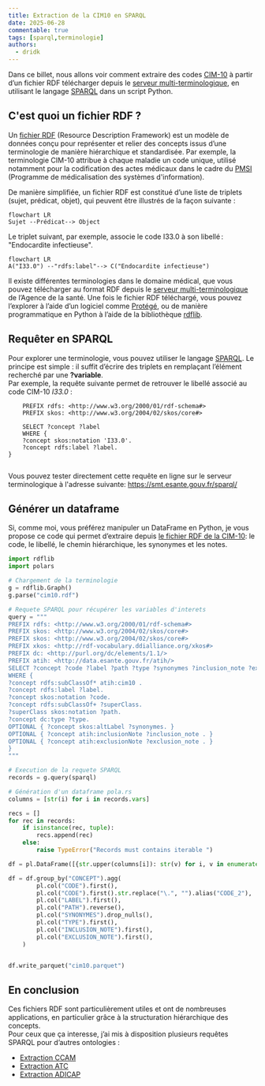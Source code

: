 ```yaml
---
title: Extraction de la CIM10 en SPARQL
date: 2025-06-28
commentable: true
tags: [sparql,terminologie]
authors:
  - dridk
---
```


Dans ce billet, nous allons voir comment extraire des codes [CIM-10](https://fr.wikipedia.org/wiki/Classification_internationale_des_maladies#CIM-10) à partir d’un fichier RDF télécharger depuis le [serveur multi-terminologique](https://smt.esante.gouv.fr/), en utilisant le langage [SPARQL](https://en.wikipedia.org/wiki/SPARQL) dans un script Python.


## C'est quoi un fichier RDF ? 

Un [fichier RDF](https://fr.wikipedia.org/wiki/Resource_Description_Framework) (Resource Description Framework) est un modèle de données conçu pour représenter et relier des concepts issus d’une terminologie de manière hiérarchique et standardisée.
Par exemple, la terminologie CIM-10 attribue à chaque maladie un code unique, utilisé notamment pour la codification des actes médicaux dans le cadre du [PMSI](https://fr.wikipedia.org/wiki/Programme_de_m%C3%A9dicalisation_des_syst%C3%A8mes_d%27information) (Programme de médicalisation des systèmes d'information).

De manière simplifiée, un fichier RDF est constitué d’une liste de triplets (sujet, prédicat, objet), qui peuvent être illustrés de la façon suivante :

```mermaid
flowchart LR
Sujet --Prédicat--> Object
```

Le triplet suivant, par exemple, associe le code I33.0 à son libellé : "Endocardite infectieuse".

```mermaid
flowchart LR
A("I33.0") --"rdfs:label"--> C("Endocardite infectieuse")
```

Il existe différentes terminologies dans le domaine médical, que vous pouvez télécharger au format RDF depuis le [serveur multi-terminologique](https://smt.esante.gouv.fr/bienvenue/) de l’Agence de la santé.
Une fois le fichier RDF téléchargé, vous pouvez l’explorer à l’aide d’un logiciel comme [Protégé](https://protege.stanford.edu/), ou de manière programmatique en Python à l’aide de la bibliothèque [rdflib](https://rdflib.readthedocs.io/en/stable/#).

## Requêter en SPARQL 

Pour explorer une terminologie, vous pouvez utiliser le langage [SPARQL](https://fr.wikipedia.org/wiki/SPARQL). Le principe est simple : il suffit d’écrire des triplets en remplaçant l’élément recherché par une **?variable**.    
Par exemple, la requête suivante permet de retrouver le libellé associé au code CIM-10 *I33.0* :

```sparql
	PREFIX rdfs: <http://www.w3.org/2000/01/rdf-schema#>
    PREFIX skos: <http://www.w3.org/2004/02/skos/core#>

    SELECT ?concept ?label
    WHERE {
    ?concept skos:notation 'I33.0'.
    ?concept rdfs:label ?label.
}


```

Vous pouvez tester directement cette requête en ligne sur le serveur terminologique à l'adresse suivante: https://smt.esante.gouv.fr/sparql/



## Générer un dataframe 
Si, comme moi, vous préférez manipuler un DataFrame en Python, je vous propose ce code qui permet d’extraire depuis [le fichier RDF de la CIM-10](https://smt.esante.gouv.fr/terminologie-cim-10/): le code, le libellé, le chemin hiérarchique, les synonymes et les notes.

```python
import rdflib
import polars 

# Chargement de la terminologie
g = rdflib.Graph()
g.parse("cim10.rdf")

# Requete SPARQL pour récupérer les variables d'interets
query = """
PREFIX rdfs: <http://www.w3.org/2000/01/rdf-schema#>
PREFIX skos: <http://www.w3.org/2004/02/skos/core#>
PREFIX skos: <http://www.w3.org/2004/02/skos/core#>
PREFIX xkos: <http://rdf-vocabulary.ddialliance.org/xkos#>
PREFIX dc: <http://purl.org/dc/elements/1.1/>
PREFIX atih: <http://data.esante.gouv.fr/atih/>
SELECT ?concept ?code ?label ?path ?type ?synonymes ?inclusion_note ?exclusion_note
WHERE {
?concept rdfs:subClassOf* atih:cim10 .
?concept rdfs:label ?label.
?concept skos:notation ?code.
?concept rdfs:subClassOf+ ?superClass.
?superClass skos:notation ?path.
?concept dc:type ?type.
OPTIONAL { ?concept skos:altLabel ?synonymes. }
OPTIONAL { ?concept atih:inclusionNote ?inclusion_note . }
OPTIONAL { ?concept atih:exclusionNote ?exclusion_note . }
}
"""

# Execution de la requete SPARQL
records = g.query(sparql)

# Génération d'un dataframe pola.rs
columns = [str(i) for i in records.vars]

recs = []
for rec in records:
    if isinstance(rec, tuple):
        recs.append(rec)
    else:
        raise TypeError("Records must contains iterable ")

df = pl.DataFrame([{str.upper(columns[i]): str(v) for i, v in enumerate(rec)} for rec in recs])

df = df.group_by("CONCEPT").agg(
        pl.col("CODE").first(),
        pl.col("CODE").first().str.replace("\.", "").alias("CODE_2"),
        pl.col("LABEL").first(),
        pl.col("PATH").reverse(),
        pl.col("SYNONYMES").drop_nulls(),
        pl.col("TYPE").first(),
        pl.col("INCLUSION_NOTE").first(),
        pl.col("EXCLUSION_NOTE").first(),
    )


df.write_parquet("cim10.parquet")

```


## En conclusion 
Ces fichiers RDF sont particulièrement utiles et ont de nombreuses applications, en particulier grâce à la structuration hiérarchique des concepts.    
Pour ceux que ça interesse, j’ai mis à disposition plusieurs requêtes SPARQL pour d’autres ontologies :

- [Extraction CCAM](https://gist.github.com/dridk/3be7d1994b7e11b95579d70c3a223c61)
- [Extraction ATC](https://gist.github.com/dridk/a19c9ce19afb929c5715b977986460d7)
- [Extraction ADICAP](https://gist.github.com/dridk/2cb015792bcf7db82cc7f9eb6f00f2fc)








